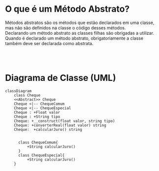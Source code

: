 # O que é um Método Abstrato?

Métodos abstratos são os métodos que estão declarados em uma classe, mas não são definidos na classe o código desses métodos.<br>
Declarando um método abstrato as classes filhas são obrigadas a utilizar.<br>
Quando é declarado um método abstrato, obrigatoriamente a classe também deve ser declarada como abstrata. 

<br>
<br>


# Diagrama de Classe (UML)

```mermaid
classDiagram
    class Cheque
    <<Abstract>> Cheque
    Cheque <|-- ChequeComum
    Cheque <|-- ChequeEspecial
    Cheque : +Float valor
    Cheque : +String tipo
    Cheque: +__construct(float valor, string tipo) 
    Cheque: +converterReal(float valor) string
    Cheque:  +calcularJuro() string
    

      class ChequeComum{
          +String calcularJuro()
      }
      class ChequeEspecial{
          +String calcularJuro()
    }
```